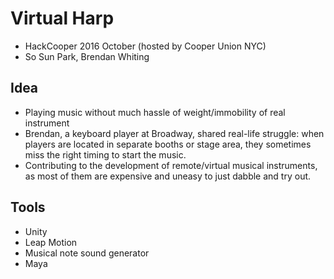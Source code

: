 # Virtual Harp
- HackCooper 2016 October (hosted by Cooper Union NYC)
- So Sun Park, Brendan Whiting

## Idea
- Playing music without much hassle of weight/immobility of real instrument
- Brendan, a keyboard player at Broadway, shared real-life struggle: when players are located in separate booths or stage area, they sometimes miss the right timing to start the music. 
- Contributing to the development of remote/virtual musical instruments, as most of them are expensive and uneasy to just dabble and try out.

## Tools
- Unity
- Leap Motion
- Musical note sound generator
- Maya
